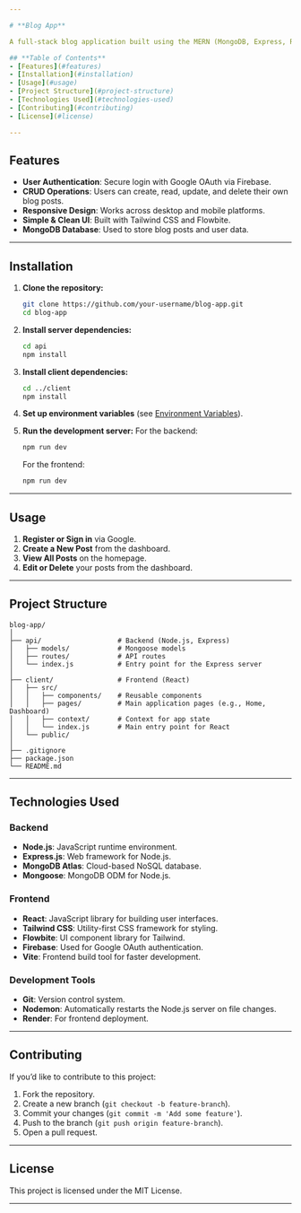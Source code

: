 ```yaml
---

# **Blog App**

A full-stack blog application built using the MERN (MongoDB, Express, React, Node.js) stack, allowing users to register, sign in via Google OAuth, and create, manage, and publish blog posts. The app features a responsive design and a user-friendly interface.

## **Table of Contents**
- [Features](#features)
- [Installation](#installation)
- [Usage](#usage)
- [Project Structure](#project-structure)
- [Technologies Used](#technologies-used)
- [Contributing](#contributing)
- [License](#license)

---
```


## **Features**
- **User Authentication**: Secure login with Google OAuth via Firebase.
- **CRUD Operations**: Users can create, read, update, and delete their own blog posts.
- **Responsive Design**: Works across desktop and mobile platforms.
- **Simple & Clean UI**: Built with Tailwind CSS and Flowbite.
- **MongoDB Database**: Used to store blog posts and user data.

---

## **Installation**

1. **Clone the repository:**
    ```bash
    git clone https://github.com/your-username/blog-app.git
    cd blog-app
    ```

2. **Install server dependencies:**
    ```bash
    cd api
    npm install
    ```

3. **Install client dependencies:**
    ```bash
    cd ../client
    npm install
    ```

4. **Set up environment variables** (see [Environment Variables](#environment-variables)).

5. **Run the development server:**
    For the backend:
    ```bash
    npm run dev
    ```
    For the frontend:
    ```bash
    npm run dev
    ```

---

## **Usage**

1. **Register or Sign in** via Google.
2. **Create a New Post** from the dashboard.
3. **View All Posts** on the homepage.
4. **Edit or Delete** your posts from the dashboard.

---

## **Project Structure**

```
blog-app/
│
├── api/                   # Backend (Node.js, Express)
│   ├── models/            # Mongoose models
│   ├── routes/            # API routes
│   └── index.js           # Entry point for the Express server
│
├── client/                # Frontend (React)
│   ├── src/
│   │   ├── components/    # Reusable components
│   │   ├── pages/         # Main application pages (e.g., Home, Dashboard)
│   │   ├── context/       # Context for app state
│   │   └── index.js       # Main entry point for React
│   └── public/
│
├── .gitignore
├── package.json
└── README.md
```

---

## **Technologies Used**

### **Backend**
- **Node.js**: JavaScript runtime environment.
- **Express.js**: Web framework for Node.js.
- **MongoDB Atlas**: Cloud-based NoSQL database.
- **Mongoose**: MongoDB ODM for Node.js.

### **Frontend**
- **React**: JavaScript library for building user interfaces.
- **Tailwind CSS**: Utility-first CSS framework for styling.
- **Flowbite**: UI component library for Tailwind.
- **Firebase**: Used for Google OAuth authentication.
- **Vite**: Frontend build tool for faster development.

### **Development Tools**
- **Git**: Version control system.
- **Nodemon**: Automatically restarts the Node.js server on file changes.
- **Render**: For frontend deployment.
  
---


## **Contributing**

If you’d like to contribute to this project:
1. Fork the repository.
2. Create a new branch (`git checkout -b feature-branch`).
3. Commit your changes (`git commit -m 'Add some feature'`).
4. Push to the branch (`git push origin feature-branch`).
5. Open a pull request.

---

## **License**

This project is licensed under the MIT License.

--- 


